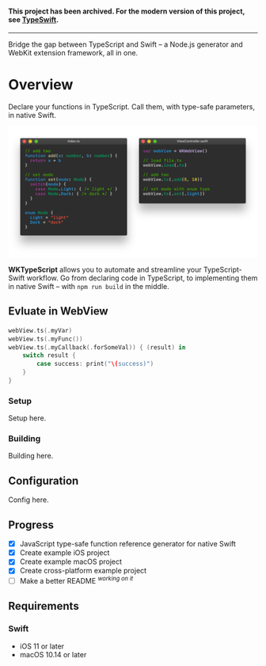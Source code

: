 #### This project has been archived. For the modern version of this project, see [TypeSwift](https://github.com/TypeSwift/TypeSwift).

<hr />

Bridge the gap between TypeScript and Swift – a Node.js generator and WebKit extension framework, all in one.

# Overview
Declare your functions in TypeScript. Call them, with type-safe parameters, in native Swift.

<img src="README/Syntax.png" /><!--<img src="assets/ScriptGen.png" />-->

**WKTypeScript** allows you to automate and streamline your TypeScript-Swift workflow. Go from declaring code in TypeScript, to implementing them in native Swift – with `npm run build` in the middle.

<!--<img src="assets/SwiftCode.png" />-->

<!--
## Table of Contents
1. **[Getting Started](#getting-started)**
    1. [Setup](#setup)
    2. [Building](#building)
2. **[Configuration](#configuration)**
    1. [Xcode](#xcode)
3. **[Progress](#progress)**
4. **[Requirements](#requirements)**
    1. [Swift](#swift)
    2. [NPM](#npm)
5. **[License](#mit-license)** 
-->

## Evluate in WebView
```swift
webView.ts(.myVar)
webView.ts(.myFunc())
webView.ts(.myCallback(.forSomeVal)) { (result) in
    switch result {
        case success: print("\(success)")
    }
}

```

### Setup
Setup here.

### Building
Building here.

## Configuration
Config here.

## Progress
- [x] JavaScript type-safe function reference generator for native Swift
- [x] Create example iOS project
- [x] Create example macOS project
- [x] Create cross-platform example project
- [ ] Make a better README <sup>*working on it*</sup>

## Requirements

### Swift
- iOS 11 or later
- macOS 10.14 or later
